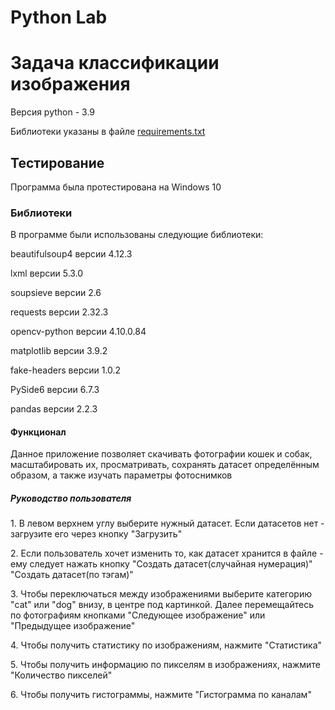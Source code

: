 # Python Lab

<h1>Задача классификации изображения</h1>
<p>
  Версия python - 3.9
</p>
<p>
  Библиотеки указаны в файле <a href="https://github.com/RedRanger2020/Python-Lab/blob/master/Python%20Lab/requirements.txt">requirements.txt</a>
</p>

<h2>Тестирование</h2>
Программа была протестирована на Windows 10

<h3>Библиотеки</h3>
В программе были использованы следующие библиотеки:
<p>
beautifulsoup4 версии 4.12.3
</p>
<p>
lxml версии 5.3.0
</p>
<p>
soupsieve версии 2.6
</p>
<p>
requests версии 2.32.3
</p>
<p>
opencv-python версии 4.10.0.84
</p>
<p>
matplotlib версии 3.9.2
</p>
<p>
fake-headers версии 1.0.2
</p>
<p>
PySide6 версии 6.7.3
</p>
<p>
pandas версии 2.2.3
</p>

<h4>Функционал</h4>
Данное приложение позволяет скачивать фотографии кошек и собак, масштабировать их, просматривать, сохранять датасет определённым образом, а также изучать параметры фотоснимков

<h5>Руководство пользователя</h5>
<p>
1. В левом верхнем углу выберите нужный датасет. Если датасетов нет - загрузите его через кнопку "Загрузить"
</p>
<p>
2. Если пользователь хочет изменить то, как датасет хранится в файле - ему следует нажать кнопку "Создать датасет(случайная нумерация)" "Создать датасет(по тэгам)"
</p>
<p>
3. Чтобы переключаться между изображениями выберите категорию "cat" или "dog" внизу, в центре под картинкой. Далее перемещайтесь по фотографиям кнопками "Следующее изображение" или "Предыдущее изображение"
</p>
<p>
4. Чтобы получить статистику по изображениям, нажмите "Статистика"
</p>
<p>
5. Чтобы получить информацию по пикселям в изображениях, нажмите "Количество пикселей"
</p>
<p>
6. Чтобы получить гистограммы, нажмите "Гистограмма по каналам"
</p>
